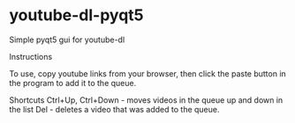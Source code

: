 # youtube-dl-pyqt5
Simple pyqt5 gui for youtube-dl

Instructions

To use, copy youtube links from your browser, then click the paste button in the program to add it to the queue. 

Shortcuts
Ctrl+Up, Ctrl+Down - moves videos in the queue up and down in the list
Del - deletes a video that was added to the queue. 
